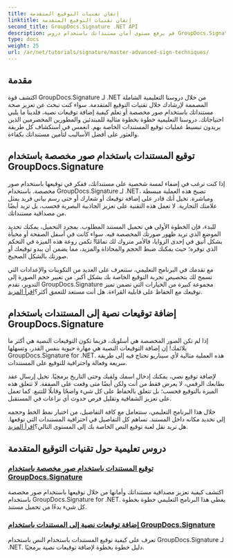 ```yaml
---
title: إتقان تقنيات التوقيع المتقدمة
linktitle: إتقان تقنيات التوقيع المتقدمة
second_title: GroupDocs.Signature .NET API
description: قم برفع مستوى أمان مستنداتك باستخدام دروس GroupDocs.Signature لـ .NET. تعرّف على تقنيات التوقيع المتقدمة، من الصور المخصصة إلى التوقيعات النصية.
type: docs
weight: 25
url: /ar/net/tutorials/signature/master-advanced-sign-techniques/
---
```

## مقدمة

اكتشف قوة GroupDocs.Signature لـ .NET من خلال دروسنا التعليمية الشاملة المصممة لإرشادك خلال تقنيات التوقيع المتقدمة. سواء كنت تبحث عن تعزيز صحة مستنداتك باستخدام صور مخصصة أو تعلم كيفية إضافة توقيعات نصية، فلدينا ما يلبي احتياجاتك. دروسنا التعليمية خطوة بخطوة مثالية للمبتدئين والمطورين المخضرمين الذين يريدون تبسيط عمليات توقيع المستندات الخاصة بهم. انغمس في استكشاف كل طريقة والعثور على أفضل الأساليب لتأمين مستنداتك بكفاءة. 

## توقيع المستندات باستخدام صور مخصصة باستخدام GroupDocs.Signature
إذا كنت ترغب في إضفاء لمسة شخصية على مستنداتك، ففكر في توقيعها باستخدام صور مخصصة. باستخدام GroupDocs.Signature لـ .NET، تصبح هذه العملية مبسطة ومباشرة. تخيل أنك قادر على إضافة توقيعك أو شعارك أو حتى رسم بياني فريد يمثل علامتك التجارية. لا تعمل هذه التقنية على تعزيز الجاذبية البصرية فحسب، بل تزيد أيضًا من مصداقية مستنداتك.

للبدء، فإن الخطوة الأولى هي تحميل المستند المطلوب. بمجرد التحميل، يمكنك تحديد الموضع الذي تريد ظهور صورتك المخصصة فيه. سواء كانت في أسفل الصفحة أو مخبأة بشكل أنيق في إحدى الزوايا، فالأمر متروك لك تمامًا! تكمن روعة هذه الميزة في التحكم الذي توفره؛ حيث يمكنك ضبط الحجم والمحاذاة والمزيد، مما يضمن أن يبدو توقيعك أو صورتك بالشكل الصحيح.

مع تقدمك في البرنامج التعليمي، ستتعرف على العديد من التكوينات والإعدادات التي تسمح لك بتخصيص تجربة التوقيع الخاصة بك بشكل أكبر. من تغيير حجم الصورة إلى التدوير، تقدم GroupDocs.Signature مجموعة كبيرة من الخيارات التي تضمن تميز توقيعك مع الحفاظ على قابلية القراءة. هل أنت مستعد للتعمق أكثر؟[اقرأ المزيد](./sign-documents-with-custom-image/).

## إضافة توقيعات نصية إلى المستندات باستخدام GroupDocs.Signature
إذا لم تكن الصور المخصصة هي أسلوبك، فربما تكون التوقيعات النصية هي أكثر ما يلائمك! إن إضافة التوقيعات النصية هي مهارة حيوية بنفس القدر، وتسهلها GroupDocs.Signature for .NET. هذه العملية مثالية لأي سيناريو تحتاج فيه إلى طريقة سريعة وفعالة واحترافية للتوقيع على المستندات.

لإضافة توقيع نصي، يمكنك إدخال اسمك ولقبك وحتى التاريخ برمجيًا. تخيل إرسال عقد بطابعك الرقمي، لا يعرض فقط من أنت ولكن أيضًا متى وقعت على الصفقة. لا تتعلق هذه الميزة بالتوقيع فحسب؛ بل تتعلق بالحفاظ على كل شيء واضحًا وقابلًا للتتبع. كما تعمل على تعزيز الشفافية وتقليل فرص حدوث أي نزاعات في المستقبل.

 خلال هذا البرنامج التعليمي، ستتعامل مع كافة التفاصيل، من اختيار نمط الخط وحجمه إلى تحديد مكانه داخل المستند. تساهم كل التفاصيل في احترافية المستندات التي توقعها. هل تريد نقل لعبة توقيع النص الخاصة بك إلى المستوى التالي؟[اقرأ المزيد](./add-text-signatures-to-documents/).

## دروس تعليمية حول تقنيات التوقيع المتقدمة
### [توقيع المستندات باستخدام صور مخصصة باستخدام GroupDocs.Signature](./sign-documents-with-custom-image/)
اكتشف كيفية تعزيز مصداقية مستنداتك وأمانها من خلال توقيعها باستخدام صور مخصصة باستخدام GroupDocs.Signature for .NET. يغطي هذا البرنامج التعليمي خطوة بخطوة كل شيء بدءًا من تحميل مستند.
### [إضافة توقيعات نصية إلى المستندات باستخدام GroupDocs.Signature](./add-text-signatures-to-documents/)
تعرف على كيفية توقيع المستندات باستخدام النص باستخدام GroupDocs.Signature لـ .NET. دليل خطوة بخطوة لإضافة توقيعات نصية برمجيًا.